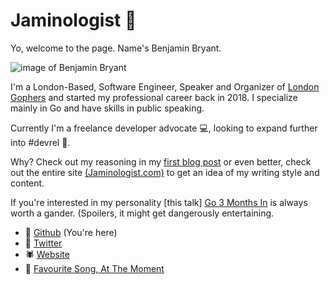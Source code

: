 # Jaminologist 👋

Yo, welcome to the page. Name's Benjamin Bryant.

![image of Benjamin Bryant](/images/profile_400x400)

I'm a London-Based, Software Engineer, Speaker and Organizer of [London Gophers](https://www.meetup.com/londongophers/) and started my professional career back in 2018. I specialize mainly in Go and have skills in public speaking. 

Currently I'm a freelance developer advocate 💻, looking to expand further into #devrel 🔭. 

Why? Check out my reasoning in my [first blog post](https://www.jaminologist.com/the-road-to-advocacy-or-how-to-effectively-manage-your-quarter-life-crisis/) or even better, check out the entire site [(Jaminologist.com)](https://www.jaminologist.com/) to get an idea of my writing style and content. 

If you're interested in my personality [this talk] [Go 3 Months In](https://www.youtube.com/watch?v=Tr4o5XdPxOs) is always worth a gander. (Spoilers, it might get dangerously entertaining.

- 🐙 [Github](https://github.com/jaminologist) (You're here)
- 🐣 [Twitter](https://twitter.com/jaminologist)
- 🕷️ [Website](https://www.jaminologist.com/)
- 🎵 [Favourite Song, At The Moment](https://www.youtube.com/watch?v=6ugtWT_iNqw)